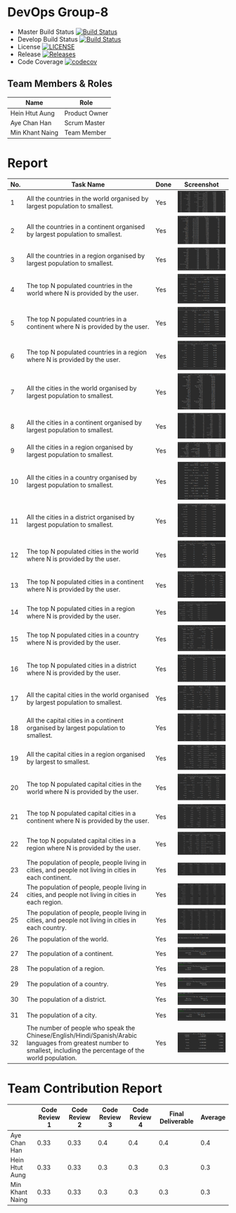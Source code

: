 # DevOps Group-8
- Master Build Status [![Build Status](https://travis-ci.org/gp-8/DevOps.svg?branch=master)](https://travis-ci.org/gp-8/DevOps)
- Develop Build Status [![Build Status](https://travis-ci.org/gp-8/DevOps.svg?branch=develop)](https://travis-ci.org/gp-8/DevOps)
- License [![LICENSE](https://img.shields.io/github/license/gp-8/DevOps.svg?style=flat-square)](https://github.com/gp-8/DevOps/blob/master/LICENSE)
- Release [![Releases](https://img.shields.io/github/release/gp-8/DevOps.svg?style=flat-square)](https://github.com/gp-8/DevOps/releases)
- Code Coverage [![codecov](https://codecov.io/gh/gp-8/DevOps/branch/master/graph/badge.svg)](https://codecov.io/gh/gp-8/DevOps)
## Team Members & Roles
| Name | Role |
| --- | --- |
| Hein Htut Aung | Product Owner |
| Aye Chan Han | Scrum Master |
| Min Khant Naing | Team Member |


# Report 
| No. | Task Name | Done | Screenshot |
| --- | --- | --- | --- |
| 1 | All the countries in the world organised by largest population to smallest. | Yes | ![](screenshot/1.png) |
| 2 | All the countries in a continent organised by largest population to smallest. | Yes | ![](screenshot/2.png) |
| 3 | All the countries in a region organised by largest population to smallest. | Yes | ![](screenshot/3.png) |
| 4 | The top N populated countries in the world where N is provided by the user. | Yes | ![](screenshot/4.png) |
| 5 | The top N populated countries in a continent where N is provided by the user. | Yes | ![](screenshot/5.png) |
| 6 | The top N populated countries in a region where N is provided by the user. | Yes | ![](screenshot/6.png) |
| 7 | All the cities in the world organised by largest population to smallest. | Yes | ![](screenshot/7.png) |
| 8 | All the cities in a continent organised by largest population to smallest. | Yes | ![](screenshot/8.png) |
| 9 | All the cities in a region organised by largest population to smallest. | Yes | ![](screenshot/9.png) |
| 10 | All the cities in a country organised by largest population to smallest. | Yes | ![](screenshot/10.png) |
| 11 | All the cities in a district organised by largest population to smallest. | Yes | ![](screenshot/11.png) |
| 12 | The top N populated cities in the world where N is provided by the user. | Yes | ![](screenshot/12.png) |
| 13 | The top N populated cities in a continent where N is provided by the user. | Yes | ![](screenshot/13.png) |
| 14 | The top N populated cities in a region where N is provided by the user. | Yes | ![](screenshot/14.png) |
| 15 | The top N populated cities in a country where N is provided by the user. | Yes | ![](screenshot/15.png) |
| 16 | The top N populated cities in a district where N is provided by the user. | Yes | ![](screenshot/16.png) |
| 17 | All the capital cities in the world organised by largest population to smallest. | Yes | ![](screenshot/17.png) |
| 18 | All the capital cities in a continent organised by largest population to smallest. | Yes | ![](screenshot/18.png) |
| 19 | All the capital cities in a region organised by largest to smallest. | Yes | ![](screenshot/19.png) |
| 20 | The top N populated capital cities in the world where N is provided by the user. | Yes | ![](screenshot/20.png) |
| 21 | The top N populated capital cities in a continent where N is provided by the user. | Yes | ![](screenshot/21.png) |
| 22 | The top N populated capital cities in a region where N is provided by the user. | Yes | ![](screenshot/22.png) |
| 23 | The population of people, people living in cities, and people not living in cities in each continent. | Yes | ![](screenshot/23.png) |
| 24 | The population of people, people living in cities, and people not living in cities in each region. | Yes | ![](screenshot/24.png) |
| 25 | The population of people, people living in cities, and people not living in cities in each country. | Yes | ![](screenshot/25.png) |
| 26 | The population of the world. | Yes | ![](screenshot/26.png) |
| 27 | The population of a continent. | Yes | ![](screenshot/27.png) |
| 28 | The population of a region. | Yes | ![](screenshot/28.png) |
| 29 | The population of a country. | Yes | ![](screenshot/29.png) |
| 30 | The population of a district. | Yes | ![](screenshot/30.png) |
| 31 | The population of a city. | Yes | ![](screenshot/31.png) |
| 32 | The number of people who speak the Chinese/English/Hindi/Spanish/Arabic languages from greatest number to smallest, including the percentage of the world population. | Yes | ![](screenshot/32.png) |


# Team Contribution Report 
|      | Code Review 1 | Code Review 2 | Code Review 3 | Code Review 4 | Final Deliverable | Average |
|------|---------------|---------------|---------------|---------------|-------------------|-------|
| Aye Chan Han | 0.33 | 0.33 | 0.4 | 0.4 | 0.4 | 0.4 |
  Hein Htut Aung | 0.33 | 0.33 | 0.3 | 0.3 | 0.3 | 0.3 |
| Min Khant Naing | 0.33 | 0.33 | 0.3 | 0.3 | 0.3 | 0.3 |